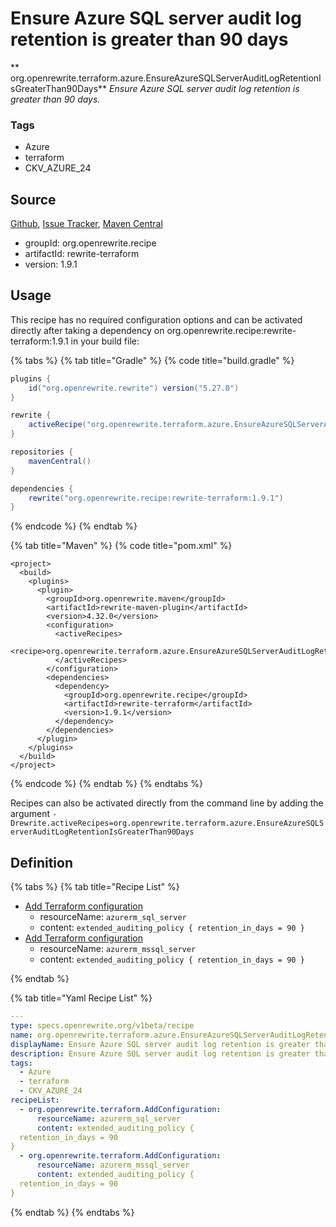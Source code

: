 # Ensure Azure SQL server audit log retention is greater than 90 days

** org.openrewrite.terraform.azure.EnsureAzureSQLServerAuditLogRetentionIsGreaterThan90Days**
_Ensure Azure SQL server audit log retention is greater than 90 days._

### Tags

* Azure
* terraform
* CKV_AZURE_24

## Source

[Github](https://github.com/openrewrite/rewrite-terraform), [Issue Tracker](https://github.com/openrewrite/rewrite-terraform/issues), [Maven Central](https://search.maven.org/artifact/org.openrewrite.recipe/rewrite-terraform/1.9.1/jar)

* groupId: org.openrewrite.recipe
* artifactId: rewrite-terraform
* version: 1.9.1


## Usage

This recipe has no required configuration options and can be activated directly after taking a dependency on org.openrewrite.recipe:rewrite-terraform:1.9.1 in your build file:

{% tabs %}
{% tab title="Gradle" %}
{% code title="build.gradle" %}
```groovy
plugins {
    id("org.openrewrite.rewrite") version("5.27.0")
}

rewrite {
    activeRecipe("org.openrewrite.terraform.azure.EnsureAzureSQLServerAuditLogRetentionIsGreaterThan90Days")
}

repositories {
    mavenCentral()
}

dependencies {
    rewrite("org.openrewrite.recipe:rewrite-terraform:1.9.1")
}
```
{% endcode %}
{% endtab %}

{% tab title="Maven" %}
{% code title="pom.xml" %}
```markup
<project>
  <build>
    <plugins>
      <plugin>
        <groupId>org.openrewrite.maven</groupId>
        <artifactId>rewrite-maven-plugin</artifactId>
        <version>4.32.0</version>
        <configuration>
          <activeRecipes>
            <recipe>org.openrewrite.terraform.azure.EnsureAzureSQLServerAuditLogRetentionIsGreaterThan90Days</recipe>
          </activeRecipes>
        </configuration>
        <dependencies>
          <dependency>
            <groupId>org.openrewrite.recipe</groupId>
            <artifactId>rewrite-terraform</artifactId>
            <version>1.9.1</version>
          </dependency>
        </dependencies>
      </plugin>
    </plugins>
  </build>
</project>
```
{% endcode %}
{% endtab %}
{% endtabs %}

Recipes can also be activated directly from the command line by adding the argument `-Drewrite.activeRecipes=org.openrewrite.terraform.azure.EnsureAzureSQLServerAuditLogRetentionIsGreaterThan90Days`

## Definition

{% tabs %}
{% tab title="Recipe List" %}
* [Add Terraform configuration](../../terraform/addconfiguration.md)
  * resourceName: `azurerm_sql_server`
  * content: `extended_auditing_policy {
  retention_in_days = 90
}`
* [Add Terraform configuration](../../terraform/addconfiguration.md)
  * resourceName: `azurerm_mssql_server`
  * content: `extended_auditing_policy {
  retention_in_days = 90
}`

{% endtab %}

{% tab title="Yaml Recipe List" %}
```yaml
---
type: specs.openrewrite.org/v1beta/recipe
name: org.openrewrite.terraform.azure.EnsureAzureSQLServerAuditLogRetentionIsGreaterThan90Days
displayName: Ensure Azure SQL server audit log retention is greater than 90 days
description: Ensure Azure SQL server audit log retention is greater than 90 days.
tags:
  - Azure
  - terraform
  - CKV_AZURE_24
recipeList:
  - org.openrewrite.terraform.AddConfiguration:
      resourceName: azurerm_sql_server
      content: extended_auditing_policy {
  retention_in_days = 90
}
  - org.openrewrite.terraform.AddConfiguration:
      resourceName: azurerm_mssql_server
      content: extended_auditing_policy {
  retention_in_days = 90
}

```
{% endtab %}
{% endtabs %}
